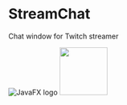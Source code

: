 # StreamChat
Chat window for Twitch streamer

![JavaFX logo](http://code.makery.ch/assets/library/javafx-2-tutorial/javafx-logo.png)
<img src="https://1.bp.blogspot.com/-LPHHdVBJAHQ/VtB-Xs7yfPI/AAAAAAAAA2Y/5gv36ZVlfQA/s400/netty_logo.png" height="95" />
